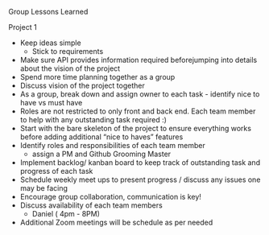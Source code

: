 
Group Lessons Learned 

Project 1
- Keep ideas simple
    - Stick to requirements
- Make sure API provides information required beforejumping into details about the vision of the project
- Spend more time planning together as a group 
- Discuss vision of the project together
- As a group, break down and assign owner to each task - identify nice to have vs must have 
- Roles are not restricted to only front and back end. Each team member to help with any outstanding task required :)
- Start with the bare skeleton of the project to ensure everything works before adding additional “nice to haves” features 
- Identify roles and responsibilities of each team member
  - assign a PM and Github Grooming Master 
- Implement backlog/  kanban board to keep track of outstanding task and progress of each task
- Schedule weekly meet ups to present progress / discuss any issues one may be facing 
- Encourage group collaboration, communication is key!
- Discuss availability of each team members 
    - Daniel ( 4pm - 8PM)
- Additional Zoom meetings will be schedule as per needed 
